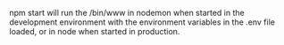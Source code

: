 npm start will run the /bin/www in nodemon when started in the development environment with the environment variables in the .env file loaded, or in node when started in production.